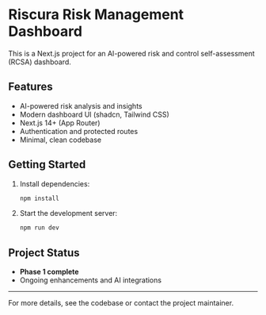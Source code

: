 # Riscura Risk Management Dashboard

This is a Next.js project for an AI-powered risk and control self-assessment (RCSA) dashboard.

## Features
- AI-powered risk analysis and insights
- Modern dashboard UI (shadcn, Tailwind CSS)
- Next.js 14+ (App Router)
- Authentication and protected routes
- Minimal, clean codebase

## Getting Started
1. Install dependencies:
   ```sh
   npm install
   ```
2. Start the development server:
   ```sh
   npm run dev
   ```

## Project Status
- **Phase 1 complete**
- Ongoing enhancements and AI integrations

---
For more details, see the codebase or contact the project maintainer.